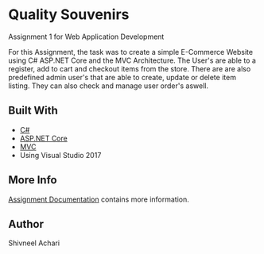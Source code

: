 # Quality Souvenirs
Assignment 1 for Web Application Development

For this Assignment, the task was to create a simple E-Commerce Website using C# ASP.NET Core and the MVC Architecture. 
The User's are able to a register, add to cart and checkout items from the store.
There are are also predefined admin user's that are able to create, update or delete item listing.
They can also check and manage user order's aswell. 

## Built With
- [C#](https://docs.microsoft.com/en-us/dotnet/csharp/)
- [ASP.NET Core](https://docs.microsoft.com/en-us/aspnet/core/?view=aspnetcore-3.0)
- [MVC](https://docs.microsoft.com/en-nz/aspnet/core/mvc/overview?view=aspnetcore-3.0)
- Using Visual Studio 2017

## More Info

[Assignment Documentation](Assignment_1_-_Documentation.PDF) contains more information.

## Author
Shivneel Achari
